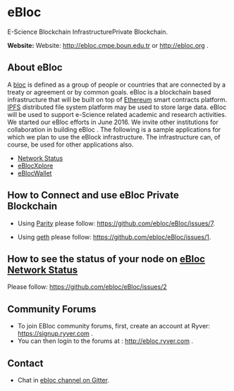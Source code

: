 # eBloc 
E-Science Blockchain InfrastructurePrivate Blockchain. 
 
**Website:** Website: http://ebloc.cmpe.boun.edu.tr or http://ebloc.org . 
 
## About eBloc 
A [bloc](https://www.merriam-webster.com/dictionary/bloc) is defined as a group of people or countries that are connected by a treaty or agreement or by common goals. eBloc is a blockchain based infrastructure that will be built on top of [Ethereum](https://www.ethereum.org) smart contracts platform. [IPFS](https://ipfs.io) distributed file system platform may be used to store large data. eBloc will be used to support e-Science related academic and research activities. We started our eBloc efforts in June 2016. We invite other institutions for collaboration in building eBloc . The following is a sample applications for which we plan to use the eBlock infrastructure. The infrastructure can, of course, be used for other applications also. 
 
- [Network Status](http://ebloc.cmpe.boun.edu.tr:3001) 
- [eBlocXplore](http://ebloc.cmpe.boun.edu.tr:8000/blocxplore4.html) 
- [eBlocWallet](http://ebloc.cmpe.boun.edu.tr:3002) 
 
## How to Connect and use eBloc Private Blockchain 
 
- Using [Parity](https://github.com/paritytech/parity) please follow: 
https://github.com/ebloc/eBloc/issues/7.  
 
- Using [geth](https://github.com/ethereum/go-ethereum) please follow: 
https://github.com/ebloc/eBloc/issues/1.  
 
## How to see the status of your node on [eBloc Network Status](http://ebloc.cmpe.boun.edu.tr:3001) 
Please follow: https://github.com/ebloc/eBloc/issues/2 
 
## Community Forums 
- To join EBloc community forums, first, create an account at Ryver: https://signup.ryver.com . 
- You can then login to the forums at : http://ebloc.ryver.com . 
 
## Contact 
- Chat in [ebloc channel on Gitter](https://gitter.im/ebloc). 
